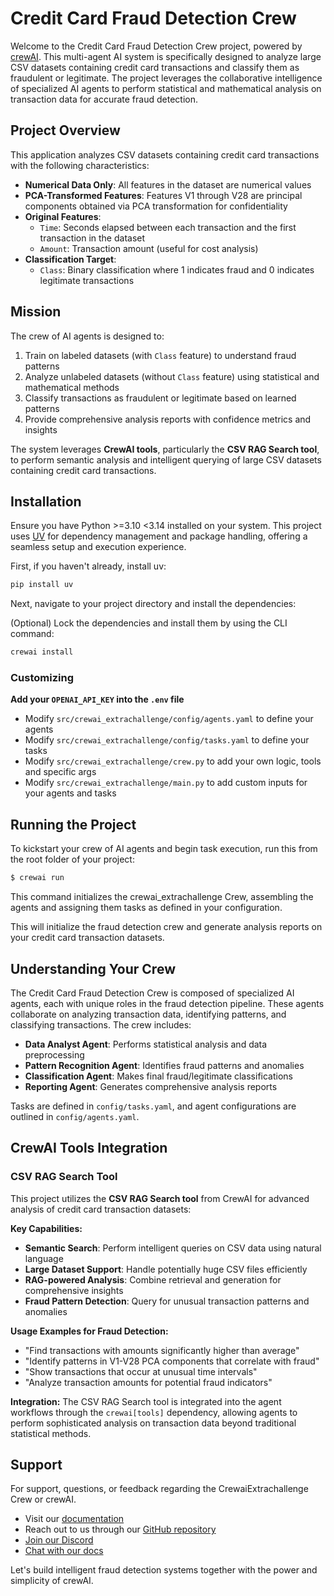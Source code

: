 # Credit Card Fraud Detection Crew

Welcome to the Credit Card Fraud Detection Crew project, powered by [crewAI](https://crewai.com). This multi-agent AI system is specifically designed to analyze large CSV datasets containing credit card transactions and classify them as fraudulent or legitimate. The project leverages the collaborative intelligence of specialized AI agents to perform statistical and mathematical analysis on transaction data for accurate fraud detection.

## Project Overview

This application analyzes CSV datasets containing credit card transactions with the following characteristics:

- **Numerical Data Only**: All features in the dataset are numerical values
- **PCA-Transformed Features**: Features V1 through V28 are principal components obtained via PCA transformation for confidentiality
- **Original Features**:
  - `Time`: Seconds elapsed between each transaction and the first transaction in the dataset
  - `Amount`: Transaction amount (useful for cost analysis)
- **Classification Target**:
  - `Class`: Binary classification where 1 indicates fraud and 0 indicates legitimate transactions

## Mission

The crew of AI agents is designed to:
1. Train on labeled datasets (with `Class` feature) to understand fraud patterns
2. Analyze unlabeled datasets (without `Class` feature) using statistical and mathematical methods
3. Classify transactions as fraudulent or legitimate based on learned patterns
4. Provide comprehensive analysis reports with confidence metrics and insights

The system leverages **CrewAI tools**, particularly the **CSV RAG Search tool**, to perform semantic analysis and intelligent querying of large CSV datasets containing credit card transactions.

## Installation

Ensure you have Python >=3.10 <3.14 installed on your system. This project uses [UV](https://docs.astral.sh/uv/) for dependency management and package handling, offering a seamless setup and execution experience.

First, if you haven't already, install uv:

```bash
pip install uv
```

Next, navigate to your project directory and install the dependencies:

(Optional) Lock the dependencies and install them by using the CLI command:
```bash
crewai install
```
### Customizing

**Add your `OPENAI_API_KEY` into the `.env` file**

- Modify `src/crewai_extrachallenge/config/agents.yaml` to define your agents
- Modify `src/crewai_extrachallenge/config/tasks.yaml` to define your tasks
- Modify `src/crewai_extrachallenge/crew.py` to add your own logic, tools and specific args
- Modify `src/crewai_extrachallenge/main.py` to add custom inputs for your agents and tasks

## Running the Project

To kickstart your crew of AI agents and begin task execution, run this from the root folder of your project:

```bash
$ crewai run
```

This command initializes the crewai_extrachallenge Crew, assembling the agents and assigning them tasks as defined in your configuration.

This will initialize the fraud detection crew and generate analysis reports on your credit card transaction datasets.

## Understanding Your Crew

The Credit Card Fraud Detection Crew is composed of specialized AI agents, each with unique roles in the fraud detection pipeline. These agents collaborate on analyzing transaction data, identifying patterns, and classifying transactions. The crew includes:

- **Data Analyst Agent**: Performs statistical analysis and data preprocessing
- **Pattern Recognition Agent**: Identifies fraud patterns and anomalies
- **Classification Agent**: Makes final fraud/legitimate classifications
- **Reporting Agent**: Generates comprehensive analysis reports

Tasks are defined in `config/tasks.yaml`, and agent configurations are outlined in `config/agents.yaml`.

## CrewAI Tools Integration

### CSV RAG Search Tool

This project utilizes the **CSV RAG Search tool** from CrewAI for advanced analysis of credit card transaction datasets:

**Key Capabilities:**
- **Semantic Search**: Perform intelligent queries on CSV data using natural language
- **Large Dataset Support**: Handle potentially huge CSV files efficiently
- **RAG-powered Analysis**: Combine retrieval and generation for comprehensive insights
- **Fraud Pattern Detection**: Query for unusual transaction patterns and anomalies

**Usage Examples for Fraud Detection:**
- "Find transactions with amounts significantly higher than average"
- "Identify patterns in V1-V28 PCA components that correlate with fraud"
- "Show transactions that occur at unusual time intervals"
- "Analyze transaction amounts for potential fraud indicators"

**Integration:**
The CSV RAG Search tool is integrated into the agent workflows through the `crewai[tools]` dependency, allowing agents to perform sophisticated analysis on transaction data beyond traditional statistical methods.

## Support

For support, questions, or feedback regarding the CrewaiExtrachallenge Crew or crewAI.
- Visit our [documentation](https://docs.crewai.com)
- Reach out to us through our [GitHub repository](https://github.com/joaomdmoura/crewai)
- [Join our Discord](https://discord.com/invite/X4JWnZnxPb)
- [Chat with our docs](https://chatg.pt/DWjSBZn)

Let's build intelligent fraud detection systems together with the power and simplicity of crewAI.
